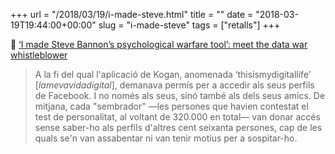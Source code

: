 +++
url = "/2018/03/19/i-made-steve.html"
title = ""
date = "2018-03-19T19:44:00+00:00"
slug = "i-made-steve"
tags = ["retalls"]
+++

📎 [‘I made Steve Bannon’s psychological warfare tool’: meet the data war whistleblower](https://www.theguardian.com/news/2018/mar/17/data-war-whistleblower-christopher-wylie-faceook-nix-bannon-trump)

> A la fi del qual l'aplicació de Kogan, anomenada ‘thisismydigitallife’ \[*lamevavidadigital*], demanava permís per a accedir als seus perfils de Facebook. I no només als seus, sinó també als dels seus amics. De mitjana, cada "sembrador" —les persones que havien contestat el test de personalitat, al voltant de 320.000 en total— van donar accés sense saber-ho als perfils d'altres cent seixanta persones, cap de les quals se'n van assabentar ni van tenir motius per a sospitar-ho. 

